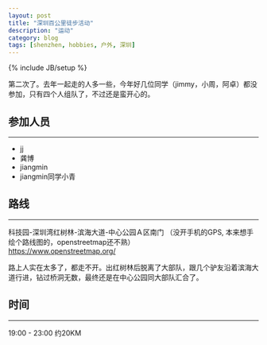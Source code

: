 ```yaml
---
layout: post
title: "深圳百公里徒步活动"
description: "运动"
category: blog
tags: [shenzhen, hobbies, 户外, 深圳]
---
```

{% include JB/setup %}


第二次了。去年一起走的人多一些，今年好几位同学（jimmy，小周，阿卓）都没参加，只有四个人组队了，不过还是蛮开心的。

参加人员
--------
--------
- jj
- 龚博
- jiangmin
- jiangmin同学小青

路线
------
------
科技园-深圳湾红树林-滨海大道-中心公园Ａ区南门
（没开手机的GPS, 本来想手绘个路线图的，openstreetmap还不熟）   
https://www.openstreetmap.org/

路上人实在太多了，都走不开。出红树林后脱离了大部队，跟几个驴友沿着滨海大道行进，钻过桥洞无数，最终还是在中心公园同大部队汇合了。

时间
------
------
19:00 - 23:00
约20KM






